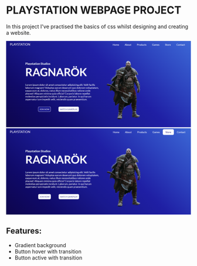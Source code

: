 # PLAYSTATION WEBPAGE PROJECT

In this project I've practised the basics of css whilst designing and creating a website.

<img src="demo-images/demo-1.png">
<img src="demo-images/demo-2.png">

## Features:
- Gradient background
- Button hover with transition
- Button active with transition
